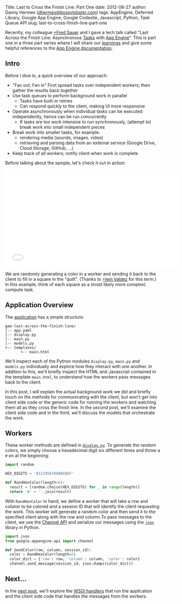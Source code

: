 Title: Last to Cross the Finish Line: Part One
date: 2012-08-27
author: Danny Hermes (dhermes@bossylobster.com)
tags: AppEngine, Deferred Library, Google App Engine, Google Codesite, Javascript, Python, Task Queue API
slug: last-to-cross-finish-line-part-one

Recently, my colleague
[+Fred Sauer](https://plus.google.com/115640166224745944209) and I gave a tech
talk called "Last Across the Finish Line: Asynchronous
[Tasks](https://developers.google.com/appengine/docs/python/taskqueue/overview)
with [App Engine](https://appengine.google.com/)". This is part one in a
three part series where I will share our
[learnings](http://www.forbes.com/pictures/ekij45gdh/learnings/#gallerycontent)
and give some helpful references to the
[App Engine documentation](https://developers.google.com/appengine/docs/).

Intro
-----

Before I dive in, a quick overview of our approach:

-   "Fan out; Fan in" First spread tasks over independent workers; then
    gather the results back together
-   Use task queues to perform background work in parallel
    - Tasks have built-in retries
    - Can respond quickly to the client, making UI more responsive
-   Operate asynchronously when individual tasks can be executed
    independently, hence can be run concurrently
    - If tasks are too work intensive to run synchronously, (attempt
      to) break work into small independent pieces
-   Break work into smaller tasks, for example:
    - rendering media (sounds, images, video)
    - retrieving and parsing data from an external service (Google
      Drive, Cloud Storage, GitHub, ...)
-   Keep track of all workers; notify client when work is complete

Before talking about the sample, let's check it out in action:

<iframe width="560" height="315" src="//www.youtube.com/embed/tEDDVmgN-iU" frameborder="0" allowfullscreen></iframe>

We are randomly generating a color in a worker and sending it back to
the client to fill in a square in the "quilt". (Thanks to
[+Iein Valdez](https://plus.google.com/103073491679741548297) for this term.)
In this example, think of each square as a (most likely more complex)
compute task.

Application Overview
--------------------

The
[application](https://github.com/GoogleCloudPlatform/appengine-last-across-the-finish-line-python)
has a simple structure:

```
gae-last-across-the-finish-line/
|-- app.yaml
|-- display.py
|-- main.py
|-- models.py
+-- templates/
       +-- main.html
```

We'll inspect each of the Python modules `display.py`, `main.py` and `models.py`
individually and explore how they interact with one another. In addition to
this, we'll briefly inspect the HTML and Javascript contained in the template
`main.html`, to understand how the workers pass messages back to the client.

In this post, I will explain the actual background work we did and
briefly touch on the methods for communicating with the client, but
won't get into client side code or the generic code for running the
workers and watching them all as they cross the finish line. In the
second post, we'll examine the client side code and in the third, we'll
discuss the models that orchestrate the work.

Workers
-------

These worker methods are defined in
[`display.py`](http://code.google.com/p/gae-last-across-the-finish-line/source/browse/display.py).
To generate the random colors, we simply choose a hexadecimal digit six
different times and throw a `#` on at the beginning:

```python
import random

HEX_DIGITS = '0123456789ABCDEF'

def RandHexColor(length=6):
  result = [random.choice(HEX_DIGITS) for _ in range(length)]
  return '#' + ''.join(result)
```

With `RandHexColor` in hand, we define a worker that will take a row and column
to be colored and a session ID that will identify the client requesting the
work. This worker will generate a random color and then send it to the
specified client along with the row and column.To pass messages to the
client, we use the
[Channel API](https://developers.google.com/appengine/docs/python/channel/)
and serialize our messages using the
[`json`](http://docs.python.org/library/json.html) library in Python.

```python
import json
from google.appengine.api import channel

def SendColor(row, column, session_id):
  color = RandHexColor(length=6)
  color_dict = {'row': row, 'column': column, 'color': color}
  channel.send_message(session_id, json.dumps(color_dict))
```

Next...
-------

In the
[next post](/2012/08/last-to-cross-finish-line-part-two.html),
we'll explore the
[WSGI handlers](https://developers.google.com/appengine/docs/python/tools/webapp/running)
that run the application and the client side code that handles the
messages from the workers.
